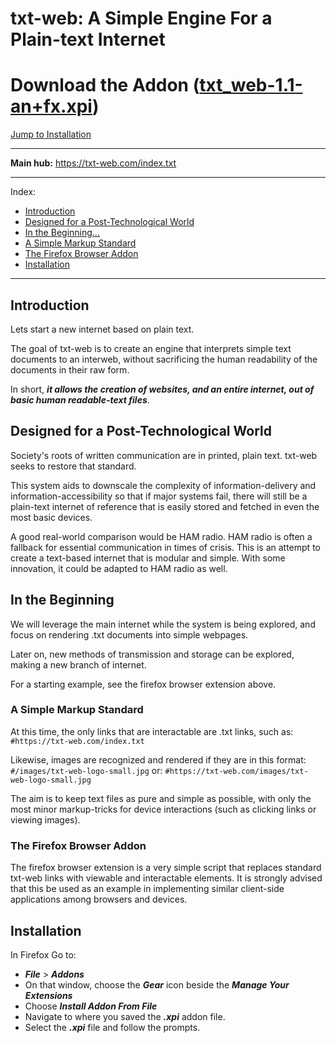 # txt-web: A Simple Engine For a Plain-text Internet

# Download the Addon ([txt_web-1.1-an+fx.xpi](https://github.com/the-switchboard/txt-web/raw/master/addon/txt_web-1.1.2-an+fx.xpi))

[Jump to Installation](#installation)

---

**Main hub:** https://txt-web.com/index.txt

---

Index:
- [Introduction](#introduction)
- [Designed for a Post-Technological World](#designed-for-a-post-technological-world)
- [In the Beginning...](#in-the-beginning)
- [A Simple Markup Standard](#a-simple-markup-standard)
- [The Firefox Browser Addon](#the-firefox-browser-addon)
- [Installation](#installation)
---

## Introduction

Lets start a new internet based on plain text.

The goal of txt-web is to create an engine that interprets simple text documents to an interweb, without sacrificing the human readability of the documents in their raw form.

In short, ***it allows the creation of websites, and an entire internet, out of basic human readable-text files***.

## Designed for a Post-Technological World

Society's roots of written communication are in printed, plain text. txt-web seeks to restore that standard.

This system aids to downscale the complexity of information-delivery and information-accessibility so that if major systems fail, there will still be a plain-text internet of reference that is easily stored and fetched in even the most basic devices.

A good real-world comparison would be HAM radio. HAM radio is often a fallback for essential communication in times of crisis. This is an attempt to create a text-based internet that is modular and simple. With some innovation, it could be adapted to HAM radio as well.

## In the Beginning
We will leverage the main internet while the system is being explored, and focus on rendering .txt documents into simple webpages.

Later on, new methods of transmission and storage can be explored, making a new branch of internet.

For a starting example, see the firefox browser extension above.

### A Simple Markup Standard

At this time, the only links that are interactable are .txt links, such as:
`#https://txt-web.com/index.txt`

Likewise, images are recognized and rendered if they are in this format:
`#/images/txt-web-logo-small.jpg`
or:
`#https://txt-web.com/images/txt-web-logo-small.jpg`

The aim is to keep text files as pure and simple as possible, with only the most minor markup-tricks for device interactions (such as clicking links or viewing images).

### The Firefox Browser Addon
The firefox browser extension is a very simple script that replaces standard txt-web links with viewable and interactable elements. It is strongly advised that this be used as an example in implementing similar client-side applications among browsers and devices.

## Installation

In Firefox Go to:
- ***File*** > ***Addons***
- On that window, choose the ***Gear*** icon beside the ***Manage Your Extensions***
- Choose ***Install Addon From File***
- Navigate to where you saved the ***.xpi*** addon file.
- Select the ***.xpi*** file and follow the prompts.

